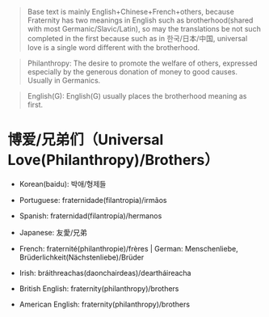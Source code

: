 > Base text is mainly English+Chinese+French+others, because Fraternity has two meanings in English such as brotherhood(shared with most Germanic/Slavic/Latin), so may the translations be not such completed in the first because such as in 한국/日本/中国, universal love is a single word different with the brotherhood.

> Philanthropy: The desire to promote the welfare of others, expressed especially by the generous donation of money to good causes. Usually in Germanics.

> English(G): English(G) usually places the brotherhood meaning as first.

# 博爱/兄弟们（Universal Love(Philanthropy)/Brothers）

- Korean(baidu): 박애/형제들

- Portuguese: fraternidade(filantropia)/irmãos

- Spanish: fraternidad(filantropía)/hermanos

- Japanese: 友愛/兄弟

- French: fraternité(philanthropie)/frères | German: Menschenliebe, Brüderlichkeit(Nächstenliebe)/Brüder

- Irish: bráithreachas(daonchairdeas)/deartháireacha

- British English: fraternity(philanthropy)/brothers

- American English: fraternity(philanthropy)/brothers